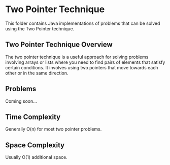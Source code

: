 # Two Pointer Technique

This folder contains Java implementations of problems that can be solved using the Two Pointer technique.

## Two Pointer Technique Overview

The two pointer technique is a useful approach for solving problems involving arrays or lists where you need to find pairs of elements that satisfy certain conditions. It involves using two pointers that move towards each other or in the same direction.

## Problems

Coming soon...

## Time Complexity
Generally O(n) for most two pointer problems.

## Space Complexity
Usually O(1) additional space.